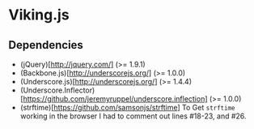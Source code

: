 Viking.js
=========

Dependencies
------------

- (jQuery)[http://jquery.com/] (>= 1.9.1)
- (Backbone.js)[http://underscorejs.org/] (>= 1.0.0)
- (Underscore.js)[http://underscorejs.org/] (>= 1.4.4)
- (Underscore.Inflector)[https://github.com/jeremyruppel/underscore.inflection] (>= 1.0.0)
- (strftime)[https://github.com/samsonjs/strftime]
  To Get `strftime` working in the browser I had to comment out lines #18-23,
  and #26.